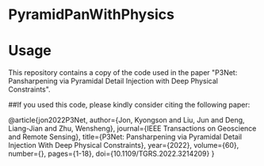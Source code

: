 # PyramidPanWithPhysics

# Usage

This repository contains a copy of the code used in the paper "P3Net: Pansharpening via Pyramidal Detail Injection with Deep Physical Constraints".

##If you used this code, please kindly consider citing the following paper:

@article{jon2022P3Net, author={Jon, Kyongson and Liu, Jun and Deng, Liang-Jian and Zhu, Wensheng},
  journal={IEEE Transactions on Geoscience and Remote Sensing}, 
  title={P3Net: Pansharpening via Pyramidal Detail Injection With Deep Physical Constraints}, 
  year={2022},
  volume={60},
  number={},
  pages={1-18},
  doi={10.1109/TGRS.2022.3214209}
  }
